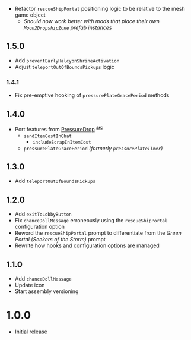 - Refactor `rescueShipPortal` positioning logic to be relative to the mesh game object
    - *Should now work better with mods that place their own `Moon2DropshipZone` prefab instances*

## 1.5.0
- Add `preventEarlyHalcyonShrineActivation`
- Adjust `teleportOutOfBoundsPickups` logic

### 1.4.1
- Fix pre-emptive hooking of `pressurePlateGracePeriod` methods

## 1.4.0
- Port features from [PressureDrop](https://thunderstore.io/package/itsschwer/PressureDrop/) <sup>[***src***](https://github.com/itsschwer/pressure-drop)</sup>
    - `sendItemCostInChat`
        - `includeScrapInItemCost`
    - `pressurePlateGracePeriod` *(formerly `pressurePlateTimer`)*

## 1.3.0
- Add `teleportOutOfBoundsPickups`

## 1.2.0
- Add `exitToLobbyButton`
- Fix `chanceDollMessage` erroneously using the `rescueShipPortal` configuration option
- Reword the `rescueShipPortal` prompt to differentiate from the *Green Portal (Seekers of the Storm)* prompt
- Rewrite how hooks and configuration options are managed

## 1.1.0
- Add `chanceDollMessage`
- Update icon
- Start assembly versioning

# 1.0.0
- Initial release
